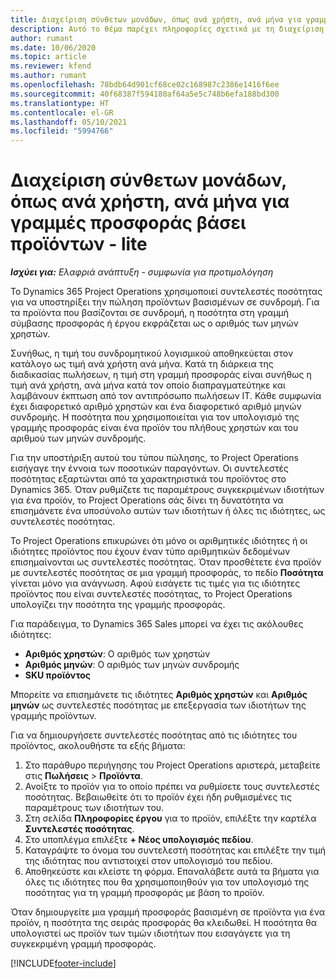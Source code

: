 ```yaml
---
title: Διαχείριση σύνθετων μονάδων, όπως ανά χρήστη, ανά μήνα για γραμμές προσφοράς βάσει προϊόντων - lite
description: Αυτό το θέμα παρέχει πληροφορίες σχετικά με τη διαχείριση σύνθετων μονάδων για γραμμές προσφοράς βάσει προϊόντων.
author: rumant
ms.date: 10/06/2020
ms.topic: article
ms.reviewer: kfend
ms.author: rumant
ms.openlocfilehash: 78bdb64d901cf68ce02c168987c2386e1416f6ee
ms.sourcegitcommit: 40f68387f594180af64a5e5c748b6efa188bd300
ms.translationtype: HT
ms.contentlocale: el-GR
ms.lasthandoff: 05/10/2021
ms.locfileid: "5994766"
---
```

# <a name="managing-complex-units-such-as-per-user-per-month-for-product-based-quote-lines---lite"></a>Διαχείριση σύνθετων μονάδων, όπως ανά χρήστη, ανά μήνα για γραμμές προσφοράς βάσει προϊόντων - lite

_**Ισχύει για:** Ελαφριά ανάπτυξη - συμφωνία για προτιμολόγηση_

Το Dynamics 365 Project Operations χρησιμοποιεί συντελεστές ποσότητας για να υποστηρίξει την πώληση προϊόντων βασισμένων σε συνδρομή. Για τα προϊόντα που βασίζονται σε συνδρομή, η ποσότητα στη γραμμή σύμβασης προσφοράς ή έργου εκφράζεται ως ο αριθμός των μηνών χρηστών.

Συνήθως, η τιμή του συνδρομητικού λογισμικού αποθηκεύεται στον κατάλογο ως τιμή ανά χρήστη ανά μήνα. Κατά τη διάρκεια της διαδικασίας πωλήσεων, η τιμή στη γραμμή προσφοράς είναι συνήθως η τιμή ανά χρήστη, ανά μήνα κατά τον οποίο διαπραγματεύτηκε και λαμβάνουν έκπτωση από τον αντιπρόσωπο πωλήσεων IT. Κάθε συμφωνία έχει διαφορετικό αριθμό χρηστών και ένα διαφορετικό αριθμό μηνών συνδρομής. Η ποσότητα που χρησιμοποιείται για τον υπολογισμό της γραμμής προσφοράς είναι ένα προϊόν του πλήθους χρηστών και του αριθμού των μηνών συνδρομής.

Για την υποστήριξη αυτού του τύπου πώλησης, το Project Operations εισήγαγε την έννοια των ποσοτικών παραγόντων. Οι συντελεστές ποσότητας εξαρτώνται από τα χαρακτηριστικά του προϊόντος στο Dynamics 365. Όταν ρυθμίζετε τις παραμέτρους συγκεκριμένων ιδιοτήτων για ένα προϊόν, το Project Operations σάς δίνει τη δυνατότητα να επισημάνετε ένα υποσύνολο αυτών των ιδιοτήτων ή όλες τις ιδιότητες, ως συντελεστές ποσότητας.

Το Project Operations επικυρώνει ότι μόνο οι αριθμητικές ιδιότητες ή οι ιδιότητες προϊόντος που έχουν έναν τύπο αριθμητικών δεδομένων επισημαίνονται ως συντελεστές ποσότητας. Όταν προσθέτετε ένα προϊόν με συντελεστές ποσότητας σε μια γραμμή προσφοράς, το πεδίο **Ποσότητα** γίνεται μόνο για ανάγνωση. Αφού εισάγετε τις τιμές για τις ιδιότητες προϊόντος που είναι συντελεστές ποσότητας, το Project Operations υπολογίζει την ποσότητα της γραμμής προσφοράς.

Για παράδειγμα, το Dynamics 365 Sales μπορεί να έχει τις ακόλουθες ιδιότητες:

- **Αριθμός χρηστών**: Ο αριθμός των χρηστών
- **Αριθμός μηνών**: Ο αριθμός των μηνών συνδρομής
- **SKU προϊόντος**

Μπορείτε να επισημάνετε τις ιδιότητες **Αριθμός χρηστών** και **Αριθμός μηνών** ως συντελεστές ποσότητας με επεξεργασία των ιδιοτήτων της γραμμής προϊόντων.

Για να δημιουργήσετε συντελεστές ποσότητας από τις ιδιότητες του προϊόντος, ακολουθήστε τα εξής βήματα:

1. Στο παράθυρο περιήγησης του Project Operations αριστερά, μεταβείτε στις **Πωλήσεις** > **Προϊόντα**.
2. Ανοίξτε το προϊόν για το οποίο πρέπει να ρυθμίσετε τους συντελεστές ποσότητας. Βεβαιωθείτε ότι το προϊόν έχει ήδη ρυθμισμένες τις παραμέτρους των ιδιοτήτων του.
3. Στη σελίδα **Πληροφορίες έργου** για το προϊόν, επιλέξτε την καρτέλα **Συντελεστές ποσότητας**.
4. Στο υποπλέγμα επιλέξτε **+ Νέος υπολογισμός πεδίου**.
5. Καταγράψτε το όνομα του συντελεστή ποσότητας και επιλέξτε την τιμή της ιδιότητας που αντιστοιχεί στον υπολογισμό του πεδίου.
6. Αποθηκεύστε και κλείστε τη φόρμα. Επαναλάβετε αυτά τα βήματα για όλες τις ιδιότητες που θα χρησιμοποιηθούν για τον υπολογισμό της ποσότητας για τη γραμμή προσφοράς με βάση το προϊόν.

Όταν δημιουργείτε μια γραμμή προσφοράς βασισμένη σε προϊόντα για ένα προϊόν, η ποσότητα της σειράς προσφοράς θα κλειδωθεί. Η ποσότητα θα υπολογιστεί ως προϊόν των τιμών ιδιοτήτων που εισαγάγετε για τη συγκεκριμένη γραμμή προσφοράς.


[!INCLUDE[footer-include](../../includes/footer-banner.md)]